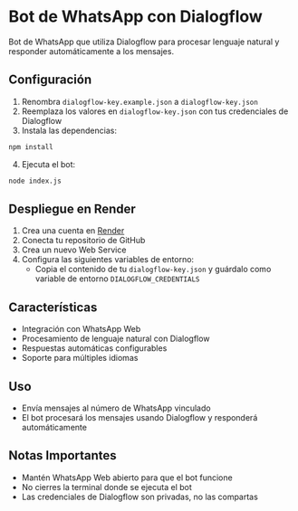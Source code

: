 # Bot de WhatsApp con Dialogflow

Bot de WhatsApp que utiliza Dialogflow para procesar lenguaje natural y responder automáticamente a los mensajes.

## Configuración

1. Renombra `dialogflow-key.example.json` a `dialogflow-key.json`
2. Reemplaza los valores en `dialogflow-key.json` con tus credenciales de Dialogflow
3. Instala las dependencias:
```bash
npm install
```
4. Ejecuta el bot:
```bash
node index.js
```

## Despliegue en Render

1. Crea una cuenta en [Render](https://render.com)
2. Conecta tu repositorio de GitHub
3. Crea un nuevo Web Service
4. Configura las siguientes variables de entorno:
   - Copia el contenido de tu `dialogflow-key.json` y guárdalo como variable de entorno `DIALOGFLOW_CREDENTIALS`

## Características

- Integración con WhatsApp Web
- Procesamiento de lenguaje natural con Dialogflow
- Respuestas automáticas configurables
- Soporte para múltiples idiomas

## Uso

- Envía mensajes al número de WhatsApp vinculado
- El bot procesará los mensajes usando Dialogflow y responderá automáticamente

## Notas Importantes

- Mantén WhatsApp Web abierto para que el bot funcione
- No cierres la terminal donde se ejecuta el bot
- Las credenciales de Dialogflow son privadas, no las compartas
